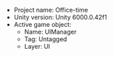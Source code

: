 <!-- UNITY CODE ASSIST INSTRUCTIONS START -->
- Project name: Office-time
- Unity version: Unity 6000.0.42f1
- Active game object:
  - Name: UIManager
  - Tag: Untagged
  - Layer: UI
<!-- UNITY CODE ASSIST INSTRUCTIONS END -->